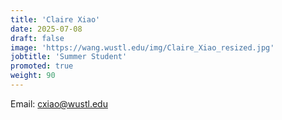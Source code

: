 ```yaml
---
title: 'Claire Xiao'
date: 2025-07-08
draft: false
image: 'https://wang.wustl.edu/img/Claire_Xiao_resized.jpg'
jobtitle: 'Summer Student'
promoted: true
weight: 90
---
```

Email: cxiao@wustl.edu
